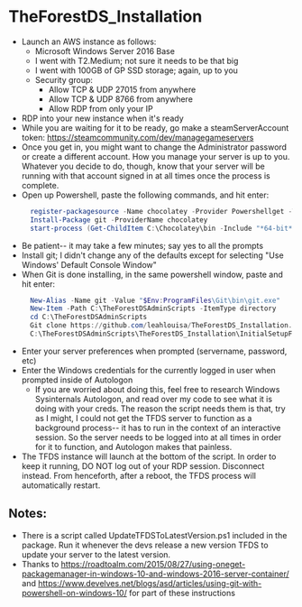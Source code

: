 # TheForestDS_Installation
* Launch an AWS instance as follows:
	* Microsoft Windows Server 2016 Base
	* I went with T2.Medium; not sure it needs to be that big
	* I went with 100GB of GP SSD storage; again, up to you
	* Security group:
		* Allow TCP & UDP 27015 from anywhere
		* Allow TCP & UDP 8766 from anywhere
		* Allow RDP from only your IP
* RDP into your new instance when it's ready
*  While you are waiting for it to be ready, go make a steamServerAccount token: https://steamcommunity.com/dev/managegameservers
* Once you get in, you might want to change the Administrator password or create a different account.  How you manage your server is up to you.  Whatever you decide to do, though, know that your server will be running with that account signed in at all times once the process is complete.
* Open up Powershell, paste the following commands, and hit enter:
  ```powershell
	register-packagesource -Name chocolatey -Provider Powershellget -Trusted -Location http://chocolatey.org/api/v2/ -Verbose
	Install-Package git -ProviderName chocolatey
	start-process (Get-ChildItem C:\Chocolatey\bin -Include "*64-bit*" -Recurse)
  ```
* Be patient-- it may take a few minutes; say yes to all the prompts
* Install git; I didn't change any of the defaults except for selecting "Use Windows' Default Console Window"
* When Git is done installing, in the same powershell window, paste and hit enter:
  ```powershell
	New-Alias -Name git -Value "$Env:ProgramFiles\Git\bin\git.exe"
	New-Item -Path C:\TheForestDSAdminScripts -ItemType directory
	cd C:\TheForestDSAdminScripts
	Git clone https://github.com/leahlouisa/TheForestDS_Installation.git #this throws an error but works anyway
	C:\TheForestDSAdminScripts\TheForestDS_Installation\InitialSetupForTheForestDS.ps1
    ```
* Enter your server preferences when prompted (servername, password, etc)
* Enter the Windows credentials for the currently logged in user when prompted inside of Autologon
	* If you are worried about doing this, feel free to research Windows Sysinternals Autologon, and read over my code to see what it is doing with your creds.  The reason the script needs them is that, try as I might, I could not get the TFDS server to function as a background process-- it has to run in the context of an interactive session.  So the server needs to be logged into at all times in order for it to function, and Autologon makes that painless.
* The TFDS instance will launch at the bottom of the script.  In order to keep it running, DO NOT log out of your RDP session.  Disconnect instead.  From henceforth, after a reboot, the TFDS process will automatically restart.

## Notes:
* There is a script called UpdateTFDSToLatestVersion.ps1 included in the package.  Run it whenever the devs release a new version TFDS to update your server to the latest version.
* Thanks to https://roadtoalm.com/2015/08/27/using-oneget-packagemanager-in-windows-10-and-windows-2016-server-container/ and https://www.develves.net/blogs/asd/articles/using-git-with-powershell-on-windows-10/ for part of these instructions
